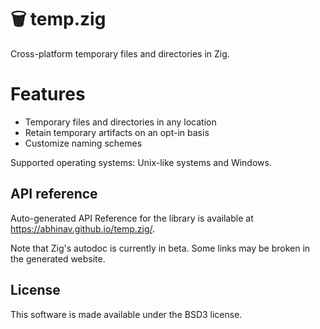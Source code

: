 # 🗑️ temp.zig

Cross-platform temporary files and directories in Zig.

# Features

- Temporary files and directories in any location
- Retain temporary artifacts on an opt-in basis
- Customize naming schemes

Supported operating systems:
Unix-like systems and Windows.

## API reference

Auto-generated API Reference for the library is available at
<https://abhinav.github.io/temp.zig/>.

Note that Zig's autodoc is currently in beta.
Some links may be broken in the generated website.

## License

This software is made available under the BSD3 license.

